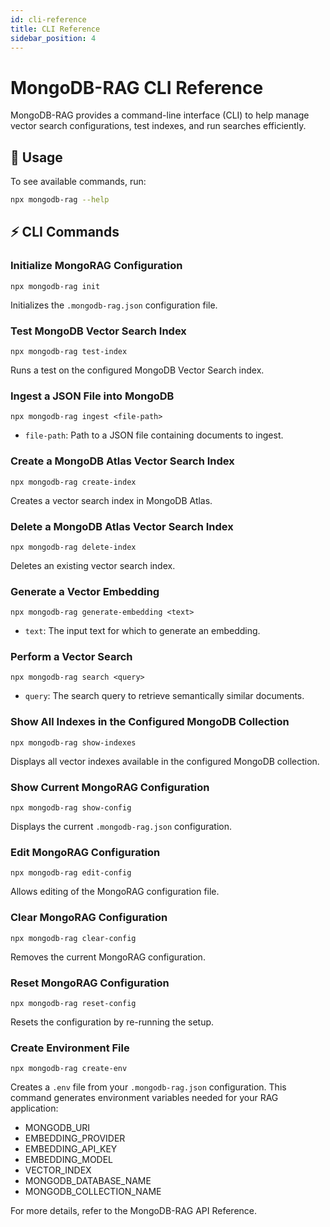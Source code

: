 ```yaml
---
id: cli-reference
title: CLI Reference
sidebar_position: 4
---
```


# MongoDB-RAG CLI Reference

MongoDB-RAG provides a command-line interface (CLI) to help manage vector search configurations, test indexes, and run searches efficiently.

## 📌 Usage
To see available commands, run:
```sh
npx mongodb-rag --help
```

## ⚡ CLI Commands

### **Initialize MongoRAG Configuration**

```
npx mongodb-rag init
```

Initializes the `.mongodb-rag.json` configuration file.

### **Test MongoDB Vector Search Index**

```
npx mongodb-rag test-index
```

Runs a test on the configured MongoDB Vector Search index.

### **Ingest a JSON File into MongoDB**

```
npx mongodb-rag ingest <file-path>
```

- `file-path`: Path to a JSON file containing documents to ingest.

### **Create a MongoDB Atlas Vector Search Index**

```
npx mongodb-rag create-index
```

Creates a vector search index in MongoDB Atlas.

### **Delete a MongoDB Atlas Vector Search Index**

```
npx mongodb-rag delete-index
```

Deletes an existing vector search index.

### **Generate a Vector Embedding**

```
npx mongodb-rag generate-embedding <text>
```

- `text`: The input text for which to generate an embedding.

### **Perform a Vector Search**

```
npx mongodb-rag search <query>
```

- `query`: The search query to retrieve semantically similar documents.

### **Show All Indexes in the Configured MongoDB Collection**

```
npx mongodb-rag show-indexes
```

Displays all vector indexes available in the configured MongoDB collection.

### **Show Current MongoRAG Configuration**

```
npx mongodb-rag show-config
```

Displays the current `.mongodb-rag.json` configuration.

### **Edit MongoRAG Configuration**

```
npx mongodb-rag edit-config
```

Allows editing of the MongoRAG configuration file.

### **Clear MongoRAG Configuration**

```
npx mongodb-rag clear-config
```

Removes the current MongoRAG configuration.

### **Reset MongoRAG Configuration**

```
npx mongodb-rag reset-config
```

Resets the configuration by re-running the setup.

### **Create Environment File**

```
npx mongodb-rag create-env
```

Creates a `.env` file from your `.mongodb-rag.json` configuration. This command generates environment variables needed for your RAG application:
- MONGODB_URI
- EMBEDDING_PROVIDER
- EMBEDDING_API_KEY
- EMBEDDING_MODEL
- VECTOR_INDEX
- MONGODB_DATABASE_NAME
- MONGODB_COLLECTION_NAME

For more details, refer to the MongoDB-RAG API Reference.
